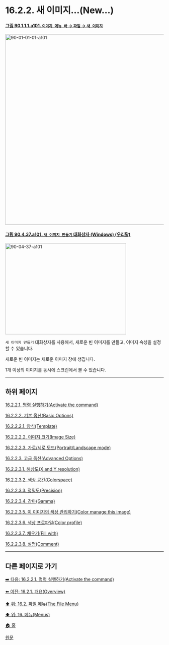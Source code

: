 # 16.2.2. 새 이미지…(New…)

<a id="90-01-01-01-a101"></a>

#### [그림 90.1.1.1.a101. `이미지 메뉴 바` → `파일` → `새 이미지`](./90-01-01-01-new.md#90-01-01-01-a101)
<img width="980" height="605" alt="90-01-01-01-a101" src="https://github.com/user-attachments/assets/c2250b2e-4a8d-4e8a-8296-0d43f8bebf5d" />

<a id="90-04-37-a101"></a>

#### [그림 90.4.37.a101. `새 이미지 만들기` 대화상자 (Windows) (우리말)](./90-04-0037-create_a_new_image.md#90-04-37-a101)
<img width="384" height="289" alt="90-04-37-a101" src="https://github.com/wonder13662/gimp/assets/15767104/4dec9acc-8261-45c9-9223-48db1f819154" />

`새 이미지 만들기` 대화상자를 사용해서, 새로운 빈 이미지를 만들고, 이미지 속성을 설정할 수 있습니다.

새로운 빈 이미지는 새로운 이미지 창에 생깁니다.

1개 이상의 이미지를 동시에 스크린에서 볼 수 있습니다.

***

## 하위 페이지

[16.2.2.1. 명령 실행하기(Activate the command)](./16-02-02-01-activating_the_command.md)

[16.2.2.2. 기본 옵션(Basic Options)](./16-02-02-02-00-basic_options.md)

[16.2.2.2.1. 양식(Template)](./16-02-02-02-01-template.md)

[16.2.2.2.2. 이미지 크기(Image Size)](./16-02-02-02-02-image_size.md)

[16.2.2.2.3. 가로/세로 모드(Portrait/Landscape mode)](./16-02-02-02-03-portrait_landscape_mode.md)

[16.2.2.3. 고급 옵션(Advanced Options)](./16-02-02-03-00-advanced_options.md)

[16.2.2.3.1. 해상도(X and Y resolution)](./16-02-02-03-01-x_y_resolution.md)

[16.2.2.3.2. 색상 공간(Colorspace)](./16-02-02-03-02-colorspace.md)

[16.2.2.3.3. 정밀도(Precision)](./16-02-02-03-03-precision.md)

[16.2.2.3.4. 감마(Gamma)](./16-02-02-03-04-gamma.md)

[16.2.2.3.5. 이 이미지의 색상 관리하기(Color manage this image)](./16-02-02-03-05-color_manage_this_image.md)

[16.2.2.3.6. 색상 프로파일(Color profile)](./16-02-02-03-06-color_profile.md)

[16.2.2.3.7. 채우기(Fill with)](./16-02-02-03-07-fill_with.md)

[16.2.2.3.8. 설명(Comment)](./16-02-02-03-08-comment.md)

***

## 다른 페이지로 가기

[➡️ 다음: 16.2.2.1. 명령 실행하기(Activate the command)](./16-02-02-01-activating_the_command.md)

[⬅️ 이전: 16.2.1. 개요(Overview)](./16-02-01-overview.md)

[⬆️ 위: 16.2. 파일 메뉴(The File Menu)](./16-02-00-the-file-menu.md)

[⬆️ 위: 16. 메뉴(Menus)](./16-00-menus.md)

[🏠 홈](./00-home.md)

[원문](https://docs.gimp.org/2.10/ko/gimp-file-new.html)
